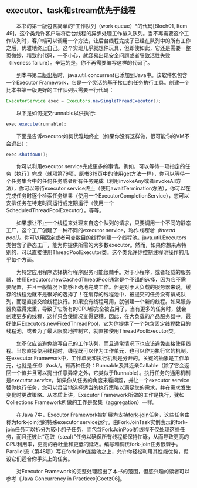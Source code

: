 ## executor、task和stream优先于线程

&emsp;&emsp;本书的第一版包含简单的*工作队列（work queue）*的代码\[Bloch01, Item 49\]。这个类允许客户端将后台线程的异步处理工作排入队列。当不再需要这个工作队列时，客户端可以调用一个方法，让后台线程完成了已经在队列中的所有工作之后，优雅地终止自己。这个实现几乎就想件玩具，但即使如此，它还是需要一整页微妙、精致的代码，一不小心，就容易出现安全问题或者导致活性失败（liveness failure）。辛运的是，你不再需要编写这样的代码了。

&emsp;&emsp;到本书第二版出版时，java.util.concurrent已添加到Java中。该软件包包含一个Executor Framework，它是一个灵活的基于接口的任务执行工具。创建一个比本书第一版更好的工作队列只需要一行代码：

```java
ExecutorService exec = Executors.newSingleThreadExecutor();
```

&emsp;&emsp;以下是如何提交runnable以供执行:

```java
exec.execute(runnable);
```

&emsp;&emsp;下面是告诉executor如何优雅地终止（如果你没有这样做，很可能你的VM不会退出）：

```java
exec.shutdown();
```

&emsp;&emsp;你可以利用executor service完成更多的事情。例如，可以等待一项指定的任务【执行】完成（就项第79项，原书319页中的使用get方法一样），你可以等待一个任务集合中的任何任务或者所有任务完成（利用invokeAny或者invokeAll方法），你可以等待executor service终止（使用awaitTermination方法），你可以在完成任务时逐个检索任务结果（使用一个ExecutorCompletionService），您可以安排任务在特定时间运行或定期运行（使用一个ScheduledThreadPoolExecutor），等等。

&emsp;&emsp;如果想让不止一个线程来处理来自这个队列的请求，只要调用一个不同的静态工厂，这个工厂创建了一种不同的executor service，称作*线程池（thread pool）*。你可以用固定或者可变数目的线程创建一个线程池。java.util.Executors类包含了静态工厂，能为你提供所需的大多数executor。然而，如果你想来点特别的，可以直接使用ThreadPoolExecutor类。这个类允许你控制线程池操作的几乎每个方面。

&emsp;&emsp;为特定应用程序选择执行程序服务可能很棘手。对于小程序，或者轻载的服务器，使用Executors.newCachedThreadPool通常是个不错的选择，因为它不需要配置，并且一般情况下能够正确地完成工作。但是对于大负载的服务器来说，缓存的线程池就不是很好的选择了！在缓存的线程池中，被提交的任务没有排成队列，而是直接交给线程执行。如果没有线程可用，就创建一个新的线程。如果服务器负载得太重，导致了它所有的CPU都完全被占用了，当有更多的任务时，就会创建更多的线程，这样只会使情况变得更糟。因此，在大负载的产品服务器中，最好使用Executors.newFixedThreadPool，它为你提供了一个包含固定线程数目的线程池，或者为了最大限度地控制它，就直接使用ThreadPoolExecutor类。

&emsp;&emsp;您不仅应该避免编写自己的工作队列，而且通常情况下也应该避免直接使用线程。当您直接使用线程时，线程既可以作为工作单元，也可以作为执行它的机制。在executor Framework中，工作单元和执行机制是分开的。关键的抽象是工作单元，也就是*任务（task）*。有两种任务：Runnable及其近亲Callable（除了它会返回一个值并且可以抛出任意异常之外，它类似于Runnable）。执行任务的通用机制是*executor service*。如果你从任务的角度来看问题，并让一个executor service替你执行任务，您可以灵活地选择适当的执行策略以满足您的需求，并在需求发生变化时更改策略。从本质上讲，Executor Framework所做的工作是执行，犹如Collections Framework所做的工作是聚集（aggregation）一样。

&emsp;&emsp;在Java 7中，Executor Framework被扩展为支持[fork-join](https://www.ibm.com/developerworks/cn/java/j-lo-forkjoin/index.html)任务，这些任务由称为fork-join池的特殊executor service运行。由ForkJoinTask实例表示的fork-join任务可以拆分为较小的子任务，而包含ForkJoinPool的线程不仅处理这些任务，而且还彼此“窃取（steal）”任务以确保所有线程都保持忙碌，从而导致更高的CPU利用率，更高的吞吐量和更低的延迟。编写和调优fork-join任务很棘手。Parallel流（第48项）写在fork join连接池之上，允许你轻松利用其性能优势，假设它们适合你手头上的任务。

&emsp;&emsp;对Executor Framework的完整处理超出了本书的范围，但感兴趣的读者可以参考《Java Concurrency in Practice》\[Goetz06\]。